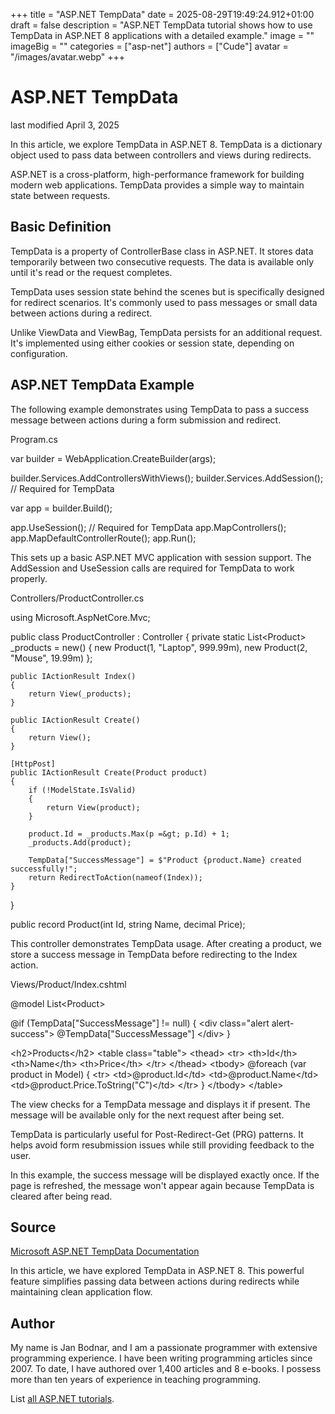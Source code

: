 +++
title = "ASP.NET TempData"
date = 2025-08-29T19:49:24.912+01:00
draft = false
description = "ASP.NET TempData tutorial shows how to use TempData in ASP.NET 8 applications with a detailed example."
image = ""
imageBig = ""
categories = ["asp-net"]
authors = ["Cude"]
avatar = "/images/avatar.webp"
+++

# ASP.NET TempData

last modified April 3, 2025

In this article, we explore TempData in ASP.NET 8. TempData is a dictionary
object used to pass data between controllers and views during redirects.

ASP.NET is a cross-platform, high-performance framework for building modern web
applications. TempData provides a simple way to maintain state between requests.

## Basic Definition

TempData is a property of ControllerBase class in ASP.NET. It stores data
temporarily between two consecutive requests. The data is available only until
it's read or the request completes.

TempData uses session state behind the scenes but is specifically designed for
redirect scenarios. It's commonly used to pass messages or small data between
actions during a redirect.

Unlike ViewData and ViewBag, TempData persists for an additional request. It's
implemented using either cookies or session state, depending on configuration.

## ASP.NET TempData Example

The following example demonstrates using TempData to pass a success message
between actions during a form submission and redirect.

Program.cs
  

var builder = WebApplication.CreateBuilder(args);

builder.Services.AddControllersWithViews();
builder.Services.AddSession(); // Required for TempData

var app = builder.Build();

app.UseSession(); // Required for TempData
app.MapControllers();
app.MapDefaultControllerRoute();
app.Run();

This sets up a basic ASP.NET MVC application with session support. The
AddSession and UseSession calls are required for
TempData to work properly.

Controllers/ProductController.cs
  

using Microsoft.AspNetCore.Mvc;

public class ProductController : Controller
{
    private static List&lt;Product&gt; _products = new()
    {
        new Product(1, "Laptop", 999.99m),
        new Product(2, "Mouse", 19.99m)
    };

    public IActionResult Index()
    {
        return View(_products);
    }

    public IActionResult Create()
    {
        return View();
    }

    [HttpPost]
    public IActionResult Create(Product product)
    {
        if (!ModelState.IsValid)
        {
            return View(product);
        }

        product.Id = _products.Max(p =&gt; p.Id) + 1;
        _products.Add(product);

        TempData["SuccessMessage"] = $"Product {product.Name} created successfully!";
        return RedirectToAction(nameof(Index));
    }
}

public record Product(int Id, string Name, decimal Price);

This controller demonstrates TempData usage. After creating a product, we store
a success message in TempData before redirecting to the Index action.

Views/Product/Index.cshtml
  

@model List&lt;Product&gt;

@if (TempData["SuccessMessage"] != null)
{
    &lt;div class="alert alert-success"&gt;
        @TempData["SuccessMessage"]
    &lt;/div&gt;
}

&lt;h2&gt;Products&lt;/h2&gt;
&lt;table class="table"&gt;
    &lt;thead&gt;
        &lt;tr&gt;
            &lt;th&gt;Id&lt;/th&gt;
            &lt;th&gt;Name&lt;/th&gt;
            &lt;th&gt;Price&lt;/th&gt;
        &lt;/tr&gt;
    &lt;/thead&gt;
    &lt;tbody&gt;
        @foreach (var product in Model)
        {
            &lt;tr&gt;
                &lt;td&gt;@product.Id&lt;/td&gt;
                &lt;td&gt;@product.Name&lt;/td&gt;
                &lt;td&gt;@product.Price.ToString("C")&lt;/td&gt;
            &lt;/tr&gt;
        }
    &lt;/tbody&gt;
&lt;/table&gt;

The view checks for a TempData message and displays it if present. The message
will be available only for the next request after being set.

TempData is particularly useful for Post-Redirect-Get (PRG) patterns. It helps
avoid form resubmission issues while still providing feedback to the user.

In this example, the success message will be displayed exactly once. If the
page is refreshed, the message won't appear again because TempData is cleared
after being read.

## Source

[Microsoft ASP.NET TempData Documentation](https://learn.microsoft.com/en-us/aspnet/core/mvc/views/temp-data?view=aspnetcore-8.0)

In this article, we have explored TempData in ASP.NET 8. This powerful feature
simplifies passing data between actions during redirects while maintaining
clean application flow.

## Author

My name is Jan Bodnar, and I am a passionate programmer with extensive
programming experience. I have been writing programming articles since 2007.
To date, I have authored over 1,400 articles and 8 e-books. I possess more
than ten years of experience in teaching programming.

List [all ASP.NET tutorials](/all/#asp-net).